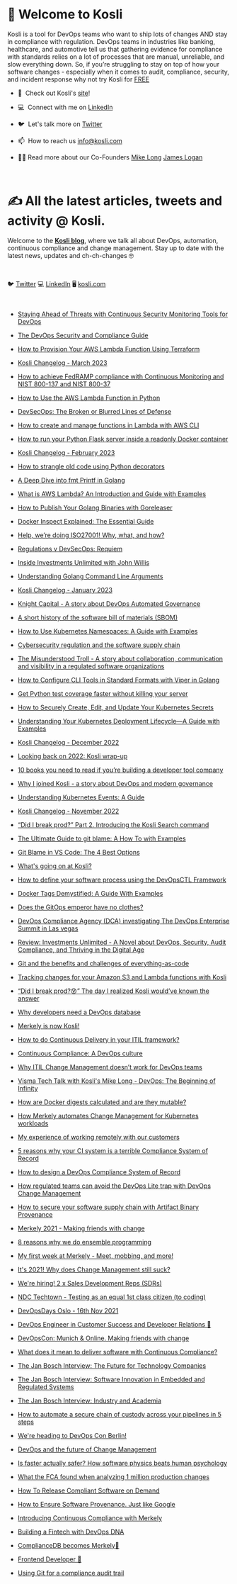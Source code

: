 ### <h1> 👋 Welcome to Kosli

Kosli is a tool for DevOps teams who want to ship lots of changes AND stay in compliance with regulation. DevOps teams in industries like banking, healthcare, and automotive tell us that gathering evidence for compliance with standards relies on a lot of processes that are manual, unreliable, and slow everything down. So, if you’re struggling to stay on top of how your software changes - especially when it comes to audit, compliance, security, and incident response why not try Kosli for [FREE](https://www.app.kosli.com/)

-   🙌  Check out Kosli's [site](https://www.kosli.com/)!

-   💻  Connect with me on [LinkedIn](https://www.linkedin.com/company/kosli-dev)

-   🐦  Let's talk more on [Twitter](https://twitter.com/_kosli)

-   📫  How to reach us <info@kosli.com>

-   👨‍💻  Read more about our Co-Founders [Mike Long](https://www.kosli.com/about/mike-long/)  [James Logan](https://www.kosli.com/about/james-logan/)
   <br />
   

### <h1> ✍️ All the latest articles, tweets and activity @ Kosli. 


Welcome to the **[Kosli blog](https://www.kosli.com/blog/)**, where we talk all about DevOps, automation, continuous compliance and change management. Stay up to date with the latest news, updates and ch-ch-changes :nerd_face:
  <p>&nbsp;</p>


🐦 [Twitter](https://twitter.com/_kosli) 💻 [LinkedIn](https://www.linkedin.com/company/kosli-dev) 🖥️ [kosli.com](https://www.kosli.com/blog/)
<p>&nbsp;</p>

- [Staying Ahead of Threats with Continuous Security Monitoring Tools for DevOps](https://www.kosli.com/blog/staying-ahead-of-threats-with-continuous-security-monitoring-tools-for-devops/)

- [The DevOps Security and Compliance Guide](https://www.kosli.com/blog/the-devops-security-and-compliance-guide/)

- [How to Provision Your AWS Lambda Function Using Terraform](https://www.kosli.com/blog/how-to-provision-your-aws-lambda-function-using-terraform/)

- [Kosli Changelog - March 2023](https://www.kosli.com/blog/kosli-changelog-march-2023/)

- [How to achieve FedRAMP compliance with Continuous Monitoring and NIST 800-137 and NIST 800-37](https://www.kosli.com/blog/how-to-achieve-fedramp-compliance-with-continuous-monitoring-and-nist-800-137-and-nist-800-37/)

- [How to Use the AWS Lambda Function in Python](https://www.kosli.com/blog/how-to-use-the-aws-lambda-function-in-python/)

- [DevSecOps: The Broken or Blurred Lines of Defense](https://www.kosli.com/blog/devsecops-the-broken-or-blurred-lines-of-defense/)

- [How to create and manage functions in Lambda with AWS CLI](https://www.kosli.com/blog/how-to-create-and-manage-functions-in-lambda-with-aws-cli/)

- [How to run your Python Flask server inside a readonly Docker container](https://www.kosli.com/blog/how-to-run-your-python-flask-server-inside-a-readonly-docker-container/)

- [Kosli Changelog - February 2023](https://www.kosli.com/blog/kosli-changelog-february-2023/)

- [How to strangle old code using Python decorators](https://www.kosli.com/blog/how-to-strangle-old-code-using-python-decorators/)

- [A Deep Dive into fmt Printf in Golang](https://www.kosli.com/blog/a-deep-dive-into-fmt-printf-in-golang/)

- [What is AWS Lambda? An Introduction and Guide with Examples](https://www.kosli.com/blog/what-is-aws-lambda-an-introduction-and-guide-with-examples-1/)

- [How to Publish Your Golang Binaries with Goreleaser](https://www.kosli.com/blog/how-to-publish-your-golang-binaries-with-goreleaser/)

- [Docker Inspect Explained: The Essential Guide](https://www.kosli.com/blog/docker-inspect-explained-the-essential-guide/)

- [Help, we’re doing ISO27001! Why, what, and how?](https://www.kosli.com/blog/help-were-doing-iso27001-why-what-and-how/)

- [Regulations v DevSecOps: Requiem](https://www.kosli.com/blog/regulations-v-devsecops-requiem/)

- [Inside Investments Unlimited with John Willis](https://www.kosli.com/blog/inside-investments-unlimited-with-john-willis/)

- [Understanding Golang Command Line Arguments](https://www.kosli.com/blog/understanding-golang-command-line-arguments/)

- [Kosli Changelog - January 2023](https://www.kosli.com/blog/kosli-changelog-january-2023/)

- [Knight Capital - A story about DevOps Automated Governance](https://www.kosli.com/blog/knight-capital-a-story-about-devops-automated-governance/)

- [A short history of the software bill of materials (SBOM)](https://www.kosli.com/blog/what-is-an-sbom-a-history-of-the-software-bill-of-material/)

- [How to Use Kubernetes Namespaces: A Guide with Examples](https://www.kosli.com/blog/how-to-use-kubernetes-namespaces-a-guide-with-examples/)

- [Cybersecurity regulation and the software supply chain](https://www.kosli.com/blog/the-software-supply-chain-and-secondary-artifacts/)

- [The Misunderstood Troll - A story about collaboration, communication and visibility in a regulated software organizations](https://www.kosli.com/blog/the-misunderstood-troll-a-story-about-collaboration-communication-and-visibility-in-a-regulated-software-organization/)

- [How to Configure CLI Tools in Standard Formats with Viper in Golang](https://www.kosli.com/blog/how-to-configure-cli-tools-in-standard-formats-with-viper-in-golang/)

- [Get Python test coverage faster without killing your server](https://www.kosli.com/blog/getting-python-integration-test-coverage-without-killing-your-gunicorn-server/)

- [How to Securely Create, Edit, and Update Your Kubernetes Secrets](https://www.kosli.com/blog/how-to-securely-create-edit-and-update-your-kubernetes-secrets/)

- [Understanding Your Kubernetes Deployment Lifecycle—A Guide with Examples](https://www.kosli.com/blog/understanding-your-kubernetes-deployment-lifecyclea-guide-with-examples-1/)

- [Kosli Changelog - December 2022](https://www.kosli.com/blog/kosli-changelog-december-2022/)

- [Looking back on 2022: Kosli wrap-up](https://www.kosli.com/blog/looking-back-on-2022-kosli-wrap-up/)

- [10 books you need to read if you’re building a developer tool company](https://www.kosli.com/blog/10-books-you-need-to-read-if-youre-building-a-developer-tool-company/)

- [Why I joined Kosli - a story about DevOps and modern governance](https://www.kosli.com/blog/why-i-joined-kosli-a-story-about-devops-and-modern-governance/)

- [Understanding Kubernetes Events: A Guide](https://www.kosli.com/blog/understanding-kubernetes-events-a-guide/)

- [Kosli Changelog - November 2022](https://www.kosli.com/blog/kosli-changelog-november-2022/)

- [“Did I break prod?” Part 2. Introducing the Kosli Search command](https://www.kosli.com/blog/did-i-break-prod-part-2-introducing-the-kosli-search-command/)

- [The Ultimate Guide to git blame: A How To with Examples](https://www.kosli.com/blog/the-ultimate-guide-to-git-blame-a-how-to-with-examples/)

- [Git Blame in VS Code: The 4 Best Options](https://www.kosli.com/blog/git-blame-in-vs-code-the-4-best-options/)

- [What's going on at Kosli?](https://www.kosli.com/blog/whats-going-on-at-kosli-1/)

-   [How to define your software process using the DevOpsCTL Framework](https://www.kosli.com/blog/how-to-define-your-software-process-using-the-devopsctl-framework/)

-   [Docker Tags Demystified: A Guide With Examples](https://www.kosli.com/blog/docker-tags-demystified-a-guide-with-examples/)

-   [Does the GitOps emperor have no clothes?](https://www.kosli.com/blog/does-the-gitops-emperor-have-no-clothes/)

-   [DevOps Compliance Agency (DCA) investigating The DevOps Enterprise Summit in Las vegas](https://www.kosli.com/blog/devops-compliance-authority-dca-investigating-the-devops-enterprise-summit-in-las-vegas/)

-   [Review: Investments Unlimited - A Novel about DevOps, Security, Audit Compliance, and Thriving in the Digital Age](https://www.kosli.com/blog/investments-unlimited-a-novel-about-devops-security-audit-compliance-and-thriving-in-the-digital-age/)

-   [Git and the benefits and challenges of everything-as-code](https://www.kosli.com/blog/git-and-the-benefits-and-challenges-of-everything-as-code-1/)

-   [Tracking changes for your Amazon S3 and Lambda functions with Kosli](https://www.kosli.com/blog/tracking-changes-for-your-amazon-s3-or-lambda-functions-with-kosli/)

-   [“Did I break prod?😰” The day I realized Kosli would’ve known the answer](https://www.kosli.com/blog/did-i-break-prod-the-day-i-realized-kosli-wouldve-known-the-answer/)

-   [Why developers need a DevOps database](https://www.kosli.com/blog/why-developers-need-a-devops-database/)

-   [Merkely is now Kosli!](https://www.kosli.com/blog/merkely-is-now-kosli/)

-   [How to do Continuous Delivery in your ITIL framework?](https://www.kosli.com/blog/how-can-i-do-continuous-delivery-in-my-itil-framework/)

-   [Continuous Compliance: A DevOps culture](https://www.kosli.com/blog/continuous-compliance-a-devops-culture/)

-   [Why ITIL Change Management doesn’t work for DevOps teams](https://www.kosli.com/blog/why-itil-change-management-doesn-t-work-for-devops/)

-   [Visma Tech Talk with Kosli's Mike Long - DevOps: The Beginning of Infinity](https://www.kosli.com/blog/visma-tech-talk-with-kosli-s-mike-long-devops-the-beginning-of-infinity/)

-   [How are Docker digests calculated and are they mutable?](https://www.kosli.com/blog/how-are-docker-digests-calculated-and-are-they-mutable/)   
   
-   [How Merkely automates Change Management for Kubernetes workloads](https://www.kosli.com/blog/how-merkely-automates-change-management-for-kubernetes-workloads/)
   
-   [My experience of working remotely with our customers](https://www.kosli.com/blog/my-experience-of-working-remotely-with-our-customers/)

-   [5 reasons why your CI system is a terrible Compliance System of Record](https://www.kosli.com/blog/5-reasons-why-your-ci-system-is-a-terrible-compliance-system-of-record/)

-   [How to design a DevOps Compliance System of Record](https://www.kosli.com/blog/how-to-design-a-devops-compliance-system-of-record/)

-   [How regulated teams can avoid the DevOps Lite trap with DevOps Change Management](https://www.kosli.com/blog/how-to-avoid-the-devops-lite-trap-with-devops-change-management/)

-   [How to secure your software supply chain with Artifact Binary Provenance](https://www.kosli.com/blog/how-to-secure-your-software-supply-chain-with-artifact-binary-provenance/)

-   [Merkely 2021 - Making friends with change](https://www.kosli.com/blog/merkely-2021-making-friends-with-change/)

-   [8 reasons why we do ensemble programming](https://www.kosli.com/blog/8-reasons-why-we-do-ensemble-programming/)

-   [My first week at Merkely - Meet, mobbing, and more!](https://www.kosli.com/blog/my-first-week-at-merkely/)

-   [It's 2021! Why does Change Management still suck?](https://www.kosli.com/blog/it-s-2021-why-does-change-management-still-suck/)

-   [We're hiring! 2 x Sales Development Reps (SDRs)](https://www.kosli.com/blog/we-re-hiring-2-x-sales-development-reps-sdrs/)

-   [NDC Techtown - Testing as an equal 1st class citizen (to coding)](https://www.kosli.com/blog/testing-as-an-equal-1st-class-citizen-to-coding/)

-   [DevOpsDays Oslo - 16th Nov 2021](https://www.merkely.com/blog/devopsdays-oslo/)

-   [DevOps Engineer in Customer Success and Developer Relations 🚀](https://www.kosli.com/blog/devops-engineer-in-customer-success-and-developer-relations/)

-   [DevOpsCon: Munich & Online. Making friends with change](https://www.kosli.com/blog/devopscon-making-friends-with-change/)

-   [What does it mean to deliver software with Continuous Compliance?](https://www.kosli.com/blog/what-does-it-mean-to-deliver-software-with-continuous-compliance/)

-   [The Jan Bosch Interview: The Future for Technology Companies](https://www.kosli.com/blog/the-jan-bosch-interview-the-future-for-technology-companies/)

-   [The Jan Bosch Interview: Software Innovation in Embedded and Regulated Systems](https://www.kosli.com/blog/the-jan-bosch-interview-software-innovation-in-embedded-and-regulated-systems/)

-   [The Jan Bosch Interview: Industry and Academia](https://www.kosli.com/blog/jan-bosch-interview-industry-and-academia/)

-   [How to automate a secure chain of custody across your pipelines in 5 steps](https://www.kosli.com/blog/answering-the-biggest-question-in-regulated-devops-what-s-in-prod/)

-   [We're heading to DevOps Con Berlin!](https://www.kosli.com/blog/devops-the-future-of-change-management/)

-   [DevOps and the future of Change Management](https://www.kosli.com/blog/devops-and-the-future-of-change-management/)

-   [Is faster actually safer? How software physics beats human psychology](https://www.kosli.com/blog/is-faster-actually-safer-how-software-physics-beats-human-psychology./)

-   [What the FCA found when analyzing 1 million production changes](https://www.kosli.com/blog/what-the-fca-found-when-analysing-1-million-production-changes/)

-   [How To Release Compliant Software on Demand](https://www.kosli.com/blog/how-to-release-compliant-software-on-demand/)

-   [How to Ensure Software Provenance. Just like Google](https://www.kosli.com/blog/how-to-ensure-software-provenance-just-like-google/)

-   [Introducing Continuous Compliance with Merkely](https://www.kosli.com/blog/continuous-compliance-with-a-devops-compliance-journal/)

-   [Building a Fintech with DevOps DNA](https://www.kosli.com/blog/building-a-fintech-with-devops-dna/)

-   [ComplianceDB becomes Merkely🚀](https://www.kosli.com/blog/compliancedb-becomes-merkely/)

-   [Frontend Developer 🚀](https://www.kosli.com/blog/frontend-developer/)

-   [Using Git for a compliance audit trail](https://www.kosli.com/blog/using-git-for-a-compliance-audit-trail/)

